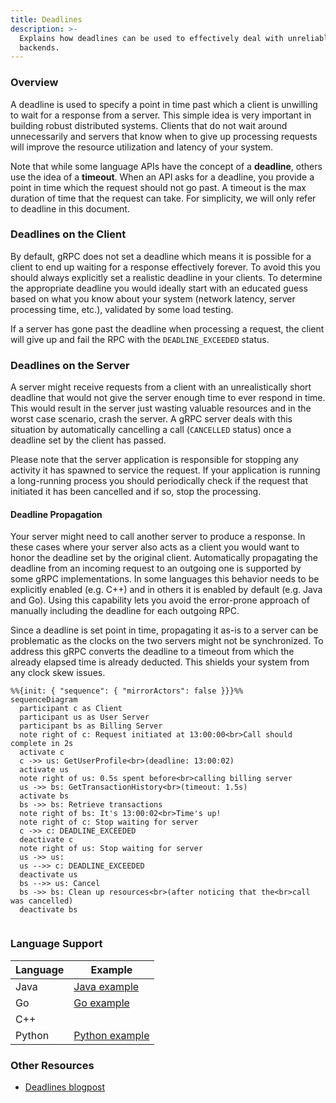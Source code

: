 ```yaml
---
title: Deadlines
description: >-
  Explains how deadlines can be used to effectively deal with unreliable
  backends.
---
```


### Overview

A deadline is used to specify a point in time past which a client is unwilling
to wait for a response from a server. This simple idea is very important in
building robust distributed systems. Clients that do not wait around
unnecessarily and servers that know when to give up processing requests will
improve the resource utilization and latency of your system.

Note that while some language APIs have the concept of a __deadline__, others
use the idea of a __timeout__. When an API asks for a deadline, you provide a
point in time which the request should not go past. A timeout is the max
duration of time that the request can take. For simplicity, we will only refer
to deadline in this document.

### Deadlines on the Client

By default, gRPC does not set a deadline which means it is possible for a
client to end up waiting for a response effectively forever. To avoid this you
should always explicitly set a realistic deadline in your clients. To determine
the appropriate deadline you would ideally start with an educated guess based on
what you know about your system (network latency, server processing time, etc.),
validated by some load testing.

If a server has gone past the deadline when processing a request, the client
will give up and fail the RPC with the `DEADLINE_EXCEEDED` status. 

### Deadlines on the Server

A server might receive requests from a client with an unrealistically short
deadline that would not give the server enough time to ever respond in time.
This would result in the server just wasting valuable resources and in the worst
case scenario, crash the server. A gRPC server deals with this situation by
automatically cancelling a call (`CANCELLED` status) once a deadline set by the
client has passed.

Please note that the server application is responsible for stopping any activity
it has spawned to service the request. If your application is running a
long-running process you should periodically check if the request that initiated
it has been cancelled and if so, stop the processing.

#### Deadline Propagation

Your server might need to call another server to produce a response. In these
cases where your server also acts as a client you would want to honor the
deadline set by the original client. Automatically propagating the deadline from
an incoming request to an outgoing one is supported by some gRPC
implementations. In some languages this behavior needs to be explicitly
enabled (e.g. C++) and in others it is enabled by default (e.g. Java and Go).
Using this capability lets you avoid the error-prone approach of manually
including the deadline for each outgoing RPC.

Since a deadline is set point in time, propagating it as-is to a server can be
problematic as the clocks on the two servers might not be synchronized. To
address this gRPC converts the deadline to a timeout from which the already
elapsed time is already deducted. This shields your system from any clock skew
issues.

```mermaid
%%{init: { "sequence": { "mirrorActors": false }}}%%
sequenceDiagram
  participant c as Client
  participant us as User Server
  participant bs as Billing Server
  note right of c: Request initiated at 13:00:00<br>Call should complete in 2s
  activate c
  c ->> us: GetUserProfile<br>(deadline: 13:00:02)
  activate us
  note right of us: 0.5s spent before<br>calling billing server
  us ->> bs: GetTransactionHistory<br>(timeout: 1.5s)
  activate bs
  bs ->> bs: Retrieve transactions
  note right of bs: It's 13:00:02<br>Time's up!
  note right of c: Stop waiting for server
  c ->> c: DEADLINE_EXCEEDED
  deactivate c
  note right of us: Stop waiting for server
  us ->> us: 
  us -->> c: DEADLINE_EXCEEDED
  deactivate us
  bs -->> us: Cancel
  bs ->> bs: Clean up resources<br>(after noticing that the<br>call was cancelled)
  deactivate bs
 
```

### Language Support

| Language | Example          |
|----------|------------------|
| Java     | [Java example]   |
| Go       | [Go example]     |
| C++      |                  |
| Python   | [Python example] |

[Java example]: https://github.com/grpc/grpc-java/tree/master/examples/src/main/java/io/grpc/examples/deadline

[Go example]: https://github.com/grpc/grpc-go/tree/master/examples/features/deadline

[Python example]: https://github.com/grpc/grpc/tree/master/examples/python/timeout

### Other Resources

- [Deadlines blogpost]

[Deadlines blogpost]: https://grpc.io/blog/deadlines/